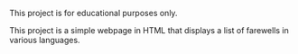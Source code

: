 This project is for educational purposes only.

This project is a simple webpage in HTML that displays a list of farewells in various languages.